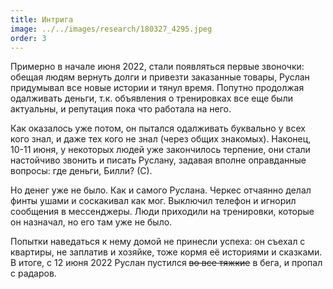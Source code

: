 ```yaml
---
title: Интрига
image: ../../images/research/180327_4295.jpeg
order: 3
---
```

<p>Примерно в начале июня 2022, стали появляться первые звоночки: обещая людям вернуть долги и привезти заказанные товары, Руслан придумывал все новые истории и тянул время.
Попутно продолжая одалживать деньги, т.к. объявления о тренировках все еще были актуальны, и репутация пока что работала на него.</p>
<p>Как оказалось уже потом, он пытался одалживать буквально у всех кого знал, и даже тех кого не знал (через общих знакомых).
Наконец, 10-11 июня, у некоторых людей уже закончилось терпение, они стали настойчиво звонить и писать Руслану, задавая вполне оправданные вопросы: где деньги, Билли? (С).</p>
<p>Но денег уже не было. Как и самого Руслана. Черкес отчаянно делал финты ушами и соскакивал как мог. Выключил телефон и игнорил сообщения в мессенджеры.
Люди приходили на тренировки, которые он назначал, но его там уже не было.</p>
<p>Попытки наведаться к нему домой не принесли успеха: он съехал с квартиры, не заплатив и хозяйке, тоже кормя её историями и сказками.
В итоге, с 12 июня 2022 Руслан пустился <s>во все тяжкие</s> в бега, и пропал с радаров.</p>

